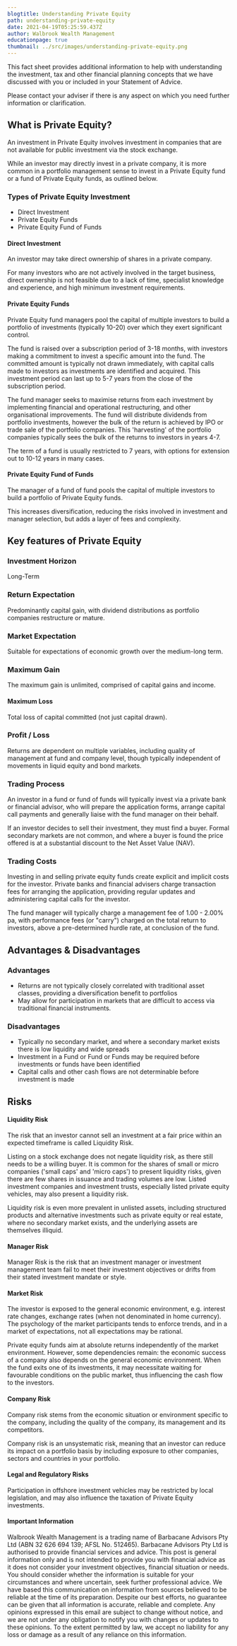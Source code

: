 ```yaml
---
blogtitle: Understanding Private Equity
path: understanding-private-equity
date: 2021-04-19T05:25:59.437Z
author: Walbrook Wealth Management
educationpage: true
thumbnail: ../src/images/understanding-private-equity.png
---
```

This fact sheet provides additional information to help with understanding the investment, tax and other financial planning concepts that we have discussed with you or included in your Statement of Advice.

Please contact your adviser if there is any aspect on which you need further information or clarification.

## What is Private Equity?

An investment in Private Equity involves investment in companies that are not available for public investment via the stock exchange. 

While an investor may directly invest in a private company, it is more common in a portfolio management sense to invest in a Private Equity fund or a fund of Private Equity funds, as outlined below.

### Types of Private Equity Investment

* Direct Investment
* Private Equity Funds
* Private Equity Fund of Funds

#### Direct Investment

An investor may take direct ownership of shares in a private company.

For many investors who are not actively involved in the target business, direct ownership is not feasible due to a lack of time, specialist knowledge and experience, and high minimum investment requirements.

#### Private Equity Funds

Private Equity fund managers pool the capital of multiple investors to build a portfolio of investments (typically 10-20) over which they exert significant control.   

The fund is raised over a subscription period of 3-18 months, with investors making a commitment to invest a specific amount into the fund.  The committed amount is typically not drawn immediately, with capital calls made to investors as investments are identified and acquired.  This investment period can last up to 5-7 years from the close of the subscription period.

The fund manager seeks to maximise returns from each investment by implementing financial and operational restructuring, and other organisational improvements.  The fund will distribute dividends from portfolio investments, however the bulk of the return is achieved by IPO or trade sale of the portfolio companies.   This 'harvesting' of the portfolio companies typically sees the bulk of the returns to investors in years 4-7.

The term of a fund is usually restricted to 7 years, with options for extension out to 10-12 years in many cases.

#### Private Equity Fund of Funds

The manager of a fund of fund pools the capital of multiple investors to build a portfolio of Private Equity funds.  

This increases diversification, reducing the risks involved in investment and manager selection, but adds a layer of fees and complexity.

## Key features of Private Equity

### Investment Horizon

Long-Term

### Return Expectation

Predominantly capital gain, with dividend distributions as portfolio companies restructure or mature.

### Market Expectation

Suitable for expectations of economic growth over the medium-long term.

### Maximum Gain

The maximum gain is unlimited, comprised of capital gains and income.

#### Maximum Loss

Total loss of capital committed (not just capital drawn).

### Profit / Loss

Returns are dependent on multiple variables, including quality of management at fund and company level, though typically independent of movements in liquid equity and bond markets.

### Trading Process

An investor in a fund or fund of funds will typically invest via a private bank or financial advisor, who will prepare the application forms, arrange capital call payments and generally liaise with the fund manager on their behalf. 

If an investor decides to sell their investment, they must find a buyer.  Formal secondary markets are not common, and where a buyer is found the price offered is at a substantial discount to the Net Asset Value (NAV).

### Trading Costs

Investing in and selling private equity funds create explicit and implicit costs for the investor. Private banks and financial advisers charge transaction fees for arranging the application, providing regular updates and administering capital calls for the investor. 

The fund manager will typically charge a management fee of 1.00 - 2.00% pa, with performance fees (or "carry") charged on the total return to investors, above a pre-determined hurdle rate, at conclusion of the fund.

## Advantages & Disadvantages

### Advantages

* Returns are not typically closely correlated with traditional asset classes, providing a diversification benefit to portfolios
* May allow for participation in markets that are difficult to access via traditional financial instruments.

### Disadvantages

* Typically no secondary market, and where a secondary market exists there is low liquidity and wide spreads
* Investment in a Fund or Fund or Funds may be required before investments or funds have been identified
* Capital calls and other cash flows are not determinable before investment is made

## Risks

#### Liquidity Risk

The risk that an investor cannot sell an investment at a fair price within an expected timeframe is called Liquidity Risk.

Listing on a stock exchange does not negate liquidity risk, as there still needs to be a willing buyer. It is common for the shares of small or micro companies ('small caps' and 'micro caps') to present liquidity risks, given there are few shares in issuance and trading volumes are low. Listed investment companies and investment trusts, especially listed private equity vehicles, may also present a liquidity risk.

Liquidity risk is even more prevalent in unlisted assets, including structured products and alternative investments such as private equity or real estate, where no secondary market exists, and the underlying assets are themselves illiquid.

#### Manager Risk

Manager Risk is the risk that an investment manager or investment management team fail to meet their investment objectives or drifts from their stated investment mandate or style.

#### **Market Risk**

The investor is exposed to the general economic environment, e.g. interest rate changes, exchange rates (when not denominated in home currency). The psychology of the market participants tends to enforce trends, and in a market of expectations, not all expectations may be rational.

Private equity funds aim at absolute returns independently of the market environment.  However, some dependencies remain: the economic success of a company also depends on the general economic environment. When the fund exits one of its investments, it may necessitate waiting for favourable conditions on the public market, thus influencing the cash flow to the investors.

#### **Company Risk**

Company risk stems from the economic situation or environment specific to the company, including the quality of the company, its management and its competitors.

Company risk is an unsystematic risk, meaning that an investor can reduce its impact on a portfolio basis by including exposure to other companies, sectors and countries in your portfolio.

#### Legal and Regulatory Risks

Participation in offshore investment vehicles may be restricted by local legislation, and may also influence the taxation of Private Equity investments.

#### Important Information

Walbrook Wealth Management is a trading name of Barbacane Advisors Pty Ltd (ABN 32 626 694 139; AFSL No. 512465). Barbacane Advisors Pty Ltd is authorised to provide financial services and advice. This post is general information only and is not intended to provide you with financial advice as it does not consider your investment objectives, financial situation or needs. You should consider whether the information is suitable for your circumstances and where uncertain, seek further professional advice. We have based this communication on information from sources believed to be reliable at the time of its preparation. Despite our best efforts, no guarantee can be given that all information is accurate, reliable and complete. Any opinions expressed in this email are subject to change without notice, and we are not under any obligation to notify you with changes or updates to these opinions. To the extent permitted by law, we accept no liability for any loss or damage as a result of any reliance on this information.